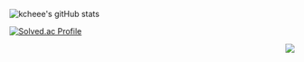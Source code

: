 
![kcheee's gitHub stats](https://github-readme-stats.vercel.app/api?username=kcheee&show_icons=true&theme=radical)


[![Solved.ac Profile](http://mazassumnida.wtf/api/v2/generate_badge?boj=kcheee)](https://solved.ac/kcheee/)


<p align="right">
  <a href="https://hits.seeyoufarm.com"><img src="https://hits.seeyoufarm.com/api/count/incr/badge.svg?url=https%3A%2F%2Fgithub.com%2Fkcheee&count_bg=%2379C83D&title_bg=%23555555&icon=&icon_color=%23E7E7E7&title=hits&edge_flat=false"/></a><br>
</p>
